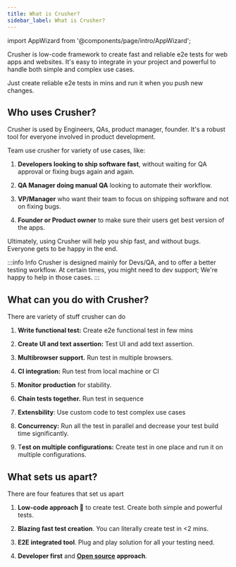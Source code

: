 ```yaml
---
title: What is Crusher?
sidebar_label: What is Crusher?
---
```


import AppWizard from '@components/page/intro/AppWizard';

<head>
  <title>What is Crusher?</title>
  <meta
    name="description"
    content="How crusher works? How it's different from other solutions like playwright, selenium, cypress?"
  />
</head>

Crusher is low-code framework to create fast and reliable e2e tests for web apps and websites.
It's easy to integrate in your project and powerful to handle both simple and complex use cases.

Just create reliable e2e tests in mins and run it when you push new changes.



## Who uses Crusher?
Crusher is used by Engineers, QAs, product manager, founder. It's a robust tool for everyone involved in product development.



Team use crusher for variety of use cases, like:


1. **Developers looking to ship software fast**, without waiting for QA approval or fixing bugs again and again.



2. **QA Manager doing manual QA** looking to automate their workflow.



3. **VP/Manager** who want their team to focus on shipping software and not on fixing bugs.



4. **Founder or Product owner** to make sure their users get best version of the apps.

Ultimately, using Crusher will help you ship fast, and without bugs. Everyone gets to be happy in the end.


:::info Info
Crusher is designed mainly for Devs/QA, and to offer a better testing workflow. At certain times, you might need to dev support;
We're happy to help in those cases.
:::

## What can you do with Crusher?

There are variety of stuff crusher can do

1. **Write functional test:** Create e2e functional test in few mins

2. **Create UI and text assertion:** Test UI and add text assertion.

3. **Multibrowser support.** Run test in multiple browsers.

4. **CI integration:** Run test from local machine or CI

5. **Monitor production** for stability.

6. **Chain tests together.** Run test in sequence

7. **Extensbility**: Use custom code to test complex use cases

8. **Concurrency:** Run all the test in parallel and decrease your test build time significantly.

9. T**est on multiple configurations:** Create test in one place and run it on multiple configurations.


## What sets us apart?

There are four features that set us apart

1. **Low-code approach 🎯** to create test. Create both simple and powerful tests.

2. **Blazing fast test creation**. You can literally create test in <2 mins.

3. **E2E integrated tool**. Plug and play solution for all your testing need.

4. **Developer first** and **[Open source](https://github.com/crusherdev/crusher) approach**.